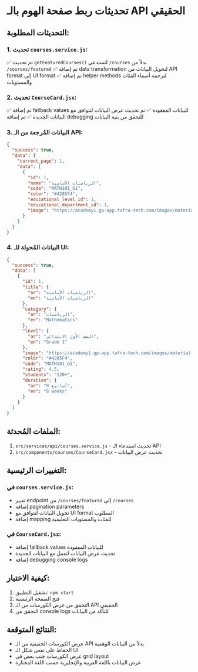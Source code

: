 # تحديثات ربط صفحة الهوم بالـ API الحقيقي

## التحديثات المطلوبة:

### 1. تحديث `courses.service.js`:
✅ تم تحديث `getFeaturedCourses()` لتستدعي `/courses` بدلاً من `/courses/featured`
✅ تم إضافة data transformation لتحويل البيانات من API format إلى UI format
✅ تم إضافة helper methods لترجمة أسماء الفئات والمستويات

### 2. تحديث `CourseCard.jsx`:
✅ تم إضافة fallback values للبيانات المفقودة
✅ تم تحديث عرض البيانات لتتوافق مع البيانات الجديدة
✅ تم إضافة debugging للتحقق من بنية البيانات

### 3. البيانات المُرجعة من الـ API:
```json
{
  "success": true,
  "data": {
    "current_page": 1,
    "data": [
      {
        "id": 1,
        "name": "الرياضيات الأساسية",
        "code": "MATH101_G1",
        "color": "#4285F4",
        "educational_level_id": 1,
        "educational_department_id": 1,
        "image": "https://academy1.gp-app.tafra-tech.com/images/material-holder.webp"
      }
    ]
  }
}
```

### 4. البيانات المُحولة للـ UI:
```json
{
  "success": true,
  "data": [
    {
      "id": 1,
      "title": {
        "ar": "الرياضيات الأساسية",
        "en": "الرياضيات الأساسية"
      },
      "category": {
        "ar": "الرياضيات",
        "en": "Mathematics"
      },
      "level": {
        "ar": "الصف الأول الابتدائي",
        "en": "Grade 1"
      },
      "image": "https://academy1.gp-app.tafra-tech.com/images/material-holder.webp",
      "color": "#4285F4",
      "code": "MATH101_G1",
      "rating": 4.5,
      "students": "120+",
      "duration": {
        "ar": "8 أسابيع",
        "en": "8 weeks"
      }
    }
  ]
}
```

## الملفات المُحدثة:
1. `src/services/api/courses.service.js` - تحديث استدعاء الـ API
2. `src/components/courses/CourseCard.jsx` - تحديث عرض البيانات

## التغييرات الرئيسية:

### في `courses.service.js`:
- تغيير endpoint من `/courses/featured` إلى `/courses`
- إضافة pagination parameters
- تحويل البيانات لتتوافق مع UI format المطلوب
- إضافة mapping للفئات والمستويات التعليمية

### في `CourseCard.jsx`:
- إضافة fallback values للبيانات المفقودة
- تحديث عرض البيانات لتعمل مع البيانات الجديدة
- إضافة debugging console logs

## كيفية الاختبار:
1. تشغيل التطبيق: `npm start`
2. فتح الصفحة الرئيسية
3. التحقق من عرض الكورسات من الـ API الحقيقي
4. التحقق من console logs للتأكد من البيانات

## النتائج المتوقعة:
- عرض الكورسات الحقيقية من الـ API بدلاً من البيانات الوهمية
- الحفاظ على نفس شكل الـ UI
- عرض الكورسات جنب بعض في grid layout
- عرض البيانات باللغة العربية والإنجليزية حسب اللغة المختارة
